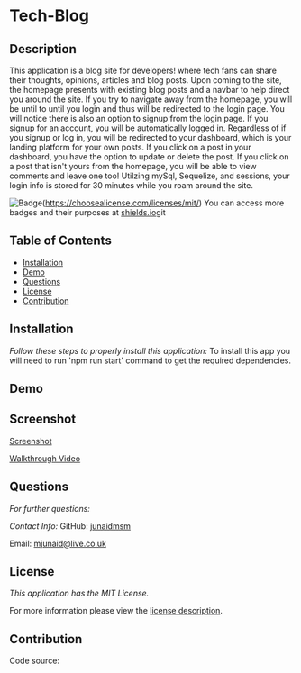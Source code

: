 # Tech-Blog
## Description
This application is a blog site for developers! where tech fans can share their thoughts, opinions, articles and blog posts. Upon coming to the site, the homepage presents with existing blog posts and a navbar to help direct you around the site. If you try to navigate away from the homepage, you will be until to until you login and thus will be redirected to the login page. You will notice there is also an option to signup from the login page. If you signup for an account, you will be automatically logged in. Regardless of if you signup or log in, you will be redirected to your dashboard, which is your landing platform for your own posts. If you click on a post in your dashboard, you have the option to update or delete the post. If you click on a post that isn't yours from the homepage, you will be able to view comments and leave one too! Utilzing mySql, Sequelize, and sessions, your login info is stored for 30 minutes while you roam around the site.


![Badge](https://img.shields.io/badge/license-MITLicense-brightorange)(https://choosealicense.com/licenses/mit/)
You can access more badges and their purposes at [shields.io](https://shields.io)git
## Table of Contents
  * [Installation](#installation)
  * [Demo](#demo)  
  * [Questions](#questions)
  * [License](#license)
  * [Contribution](#contribution)  
    
## Installation

 _Follow these steps to properly install this application:_
  To install this app you will need to run 'npm run start' command to get the required dependencies.

## Demo


  ## Screenshot

[Screenshot]()
<image src = "">



  [Walkthrough Video]()


## Questions

 _For further questions:_
  
  
  _Contact Info:_
  GitHub: [junaidmsm](https://github.com/g)

  Email: [mjunaid@live.co.uk](mailto:y)

## License

_This application has the MIT License._
      
  For more information please view the [license description](https://choosealicense.com/licenses/mit/).
  
## Contribution

Code source: 
    

